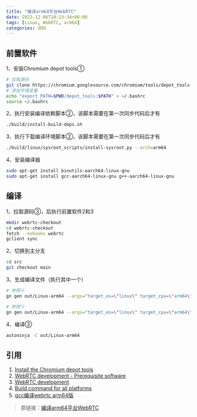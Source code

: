 ```yaml
---
title: "编译arm64平台WebRTC"
date: 2022-12-06T18:23:34+08:00
tags: [Linux, WebRTC, arm64]
categories: 资料
---
```

## 前置软件

1、安装Chromium depot tools①

```bash
# 拉取源码
git clone https://chromium.googlesource.com/chromium/tools/depot_tools.git
# 添加环境变量
echo "export PATH=$PWD/depot_tools:$PATH" > ~/.bashrc
source ~/.bashrc
```

2、执行安装编译依赖脚本②，该脚本需要在第一次同步代码后才有

```bash
./build/install-build-deps.sh
```

3、执行下载编译环境脚本②，该脚本需要在第一次同步代码后才有

```bash
./build/linux/sysroot_scripts/install-sysroot.py --arch=arm64
```

4、安装编译器

```bash
sudo apt-get install binutils-aarch64-linux-gnu
sudo apt-get install gcc-aarch64-linux-gnu g++-aarch64-linux-gnu
```

## 编译

1、拉取源码③，后执行前置软件2和3

```bash
mkdir webrtc-checkout
cd webrtc-checkout
fetch --nohooks webrtc
gclient sync
```

2、切换到主分支

```bash
cd src
git checkout main
```

3、生成编译文件（执行其中一个）

```bash
# 参照④
gn gen out/Linux-arm64 --args="target_os=\"linux\" target_cpu=\"arm64\" is_debug=false rtc_include_tests=false rtc_use_h264=false is_component_build=false use_rtti=true use_custom_libcxx=false rtc_enable_protobuf=false"

# 参照⑤
gn gen out/Linux-arm64 --args="target_os=\"linux\" target_cpu=\"arm64\" is_debug=false rtc_include_tests=false rtc_use_h264=true is_component_build=false use_rtti=true use_custom_libcxx=false rtc_enable_protobuf=false is_clang=false treat_warnings_as_errors=false use_ozone=true rtc_include_pulse_audio=false use_libjpeg_turbo=false use_system_libjpeg=true"
```

4、编译③

```bash
autoninja -C out/Linux-arm64
```

## 引用

1. [Install the Chromium depot tools](https://commondatastorage.googleapis.com/chrome-infra-docs/flat/depot_tools/docs/html/depot_tools_tutorial.html#_setting_up)
2. [WebRTC development - Prerequisite software](https://webrtc.googlesource.com/src/+/main/docs/native-code/development/prerequisite-sw/index.md)
3. [WebRTC development](https://webrtc.googlesource.com/src/+/main/docs/native-code/development/index.md)
4. [Build command for all platforms](https://github.com/webrtc-sdk/webrtc-build/blob/main/docs/build.md#linux-armarm64)
5. [gcc编译webrtc arm64版](https://blog.csdn.net/tjyuanxi/article/details/124693182)


> 原链接：[编译arm64平台WebRTC](/post/compile-arm64-webrtc)